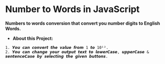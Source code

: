 # Number to Words in JavaScript

**Numbers to words conversion that convert you number digits to English Words.**

- **About this Project:**

```
1. 𝙔𝙤𝙪 𝙘𝙖𝙣 𝙘𝙤𝙣𝙫𝙚𝙧𝙩 𝙩𝙝𝙚 𝙫𝙖𝙡𝙪𝙚 𝙛𝙧𝙤𝙢 1 𝙩𝙤 10¹².
2. 𝙔𝙤𝙪 𝙘𝙖𝙣 𝙘𝙝𝙖𝙣𝙜𝙚 𝙮𝙤𝙪𝙧 𝙤𝙪𝙩𝙥𝙪𝙩 𝙩𝙚𝙭𝙩 𝙩𝙤 𝙡𝙤𝙬𝙚𝙧𝘾𝙖𝙨𝙚, 𝙪𝙥𝙥𝙚𝙧𝘾𝙖𝙨𝙚 & 𝙨𝙚𝙣𝙩𝙚𝙣𝙘𝙚𝘾𝙖𝙨𝙚 𝙗𝙮 𝙨𝙚𝙡𝙚𝙘𝙩𝙞𝙣𝙜 𝙩𝙝𝙚 𝙜𝙞𝙫𝙚𝙣 𝙗𝙪𝙩𝙩𝙤𝙣𝙨.
```

<!-- ⭐️ 𝗼𝘂𝘁𝗽𝘂𝘁 𝗶𝘀 𝗯𝗮𝘀𝗲𝗱 𝗼𝗻 𝘁𝗵𝗲 𝗜𝗻𝗱𝗶𝗮𝗻 𝗻𝘂𝗺𝗲𝗿𝗮𝗹 𝘀𝘆𝘀𝘁𝗲𝗺⭐️ -->
